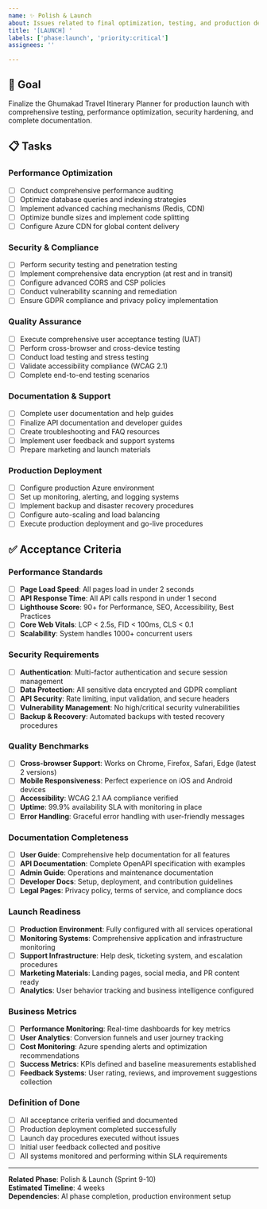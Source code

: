```yaml
---
name: ✨ Polish & Launch
about: Issues related to final optimization, testing, and production deployment
title: '[LAUNCH] '
labels: ['phase:launch', 'priority:critical']
assignees: ''

---
```


## 🎯 Goal
Finalize the Ghumakad Travel Itinerary Planner for production launch with comprehensive testing, performance optimization, security hardening, and complete documentation.

## 📋 Tasks

### Performance Optimization
- [ ] Conduct comprehensive performance auditing
- [ ] Optimize database queries and indexing strategies
- [ ] Implement advanced caching mechanisms (Redis, CDN)
- [ ] Optimize bundle sizes and implement code splitting
- [ ] Configure Azure CDN for global content delivery

### Security & Compliance
- [ ] Perform security testing and penetration testing
- [ ] Implement comprehensive data encryption (at rest and in transit)
- [ ] Configure advanced CORS and CSP policies
- [ ] Conduct vulnerability scanning and remediation
- [ ] Ensure GDPR compliance and privacy policy implementation

### Quality Assurance
- [ ] Execute comprehensive user acceptance testing (UAT)
- [ ] Perform cross-browser and cross-device testing
- [ ] Conduct load testing and stress testing
- [ ] Validate accessibility compliance (WCAG 2.1)
- [ ] Complete end-to-end testing scenarios

### Documentation & Support
- [ ] Complete user documentation and help guides
- [ ] Finalize API documentation and developer guides
- [ ] Create troubleshooting and FAQ resources
- [ ] Implement user feedback and support systems
- [ ] Prepare marketing and launch materials

### Production Deployment
- [ ] Configure production Azure environment
- [ ] Set up monitoring, alerting, and logging systems
- [ ] Implement backup and disaster recovery procedures
- [ ] Configure auto-scaling and load balancing
- [ ] Execute production deployment and go-live procedures

## ✅ Acceptance Criteria

### Performance Standards
- [ ] **Page Load Speed**: All pages load in under 2 seconds
- [ ] **API Response Time**: All API calls respond in under 1 second
- [ ] **Lighthouse Score**: 90+ for Performance, SEO, Accessibility, Best Practices
- [ ] **Core Web Vitals**: LCP < 2.5s, FID < 100ms, CLS < 0.1
- [ ] **Scalability**: System handles 1000+ concurrent users

### Security Requirements
- [ ] **Authentication**: Multi-factor authentication and secure session management
- [ ] **Data Protection**: All sensitive data encrypted and GDPR compliant
- [ ] **API Security**: Rate limiting, input validation, and secure headers
- [ ] **Vulnerability Management**: No high/critical security vulnerabilities
- [ ] **Backup & Recovery**: Automated backups with tested recovery procedures

### Quality Benchmarks
- [ ] **Cross-browser Support**: Works on Chrome, Firefox, Safari, Edge (latest 2 versions)
- [ ] **Mobile Responsiveness**: Perfect experience on iOS and Android devices
- [ ] **Accessibility**: WCAG 2.1 AA compliance verified
- [ ] **Uptime**: 99.9% availability SLA with monitoring in place
- [ ] **Error Handling**: Graceful error handling with user-friendly messages

### Documentation Completeness
- [ ] **User Guide**: Comprehensive help documentation for all features
- [ ] **API Documentation**: Complete OpenAPI specification with examples
- [ ] **Admin Guide**: Operations and maintenance documentation
- [ ] **Developer Docs**: Setup, deployment, and contribution guidelines
- [ ] **Legal Pages**: Privacy policy, terms of service, and compliance docs

### Launch Readiness
- [ ] **Production Environment**: Fully configured with all services operational
- [ ] **Monitoring Systems**: Comprehensive application and infrastructure monitoring
- [ ] **Support Infrastructure**: Help desk, ticketing system, and escalation procedures
- [ ] **Marketing Materials**: Landing pages, social media, and PR content ready
- [ ] **Analytics**: User behavior tracking and business intelligence configured

### Business Metrics
- [ ] **Performance Monitoring**: Real-time dashboards for key metrics
- [ ] **User Analytics**: Conversion funnels and user journey tracking
- [ ] **Cost Monitoring**: Azure spending alerts and optimization recommendations
- [ ] **Success Metrics**: KPIs defined and baseline measurements established
- [ ] **Feedback Systems**: User rating, reviews, and improvement suggestions collection

### Definition of Done
- [ ] All acceptance criteria verified and documented
- [ ] Production deployment completed successfully
- [ ] Launch day procedures executed without issues
- [ ] Initial user feedback collected and positive
- [ ] All systems monitored and performing within SLA requirements

---

**Related Phase**: Polish & Launch (Sprint 9-10)  
**Estimated Timeline**: 4 weeks  
**Dependencies**: AI phase completion, production environment setup